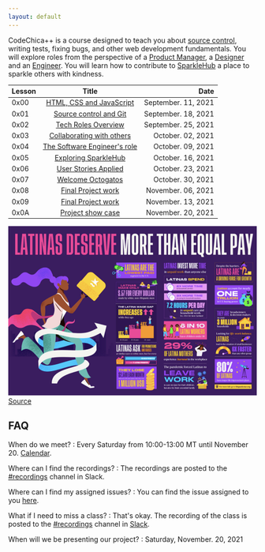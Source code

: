 ```yaml
---
layout: default
---
```


CodeChica++ is a course designed to teach you about [source control](./guides/git.html),
writing tests, fixing bugs, and other web development fundamentals.
You will explore roles from the perspective of a [Product Manager](./roles/product-manager.html),
a [Designer](./roles/designer.html) and an [Engineer](./roles/software-engineer.html).
You will learn how to contribute to [SparkleHub][sparklehub]
a place to sparkle others with kindness.

| Lesson | Title                                     | Date |
| :---   | :---:                                     | ---: |
| 0x00 | [HTML, CSS and JavaScript](./lessons/0x00/) | September. 11, 2021 |
| 0x01 | [Source control and Git](./lessons/0x01/)   | September. 18, 2021 |
| 0x02 | [Tech Roles Overview](./lessons/0x02/)      | September. 25, 2021 |
| 0x03 | [Collaborating with others](./lessons/0x03/) | October. 02, 2021 |
| 0x04 | [The Software Engineer's role](./lessons/0x04/) | October. 09, 2021 |
| 0x05 | [Exploring SparkleHub](./lessons/0x05/)   | October. 16, 2021 |
| 0x06 | [User Stories Applied](./lessons/0x06/) | October. 23, 2021 |
| 0x07 | [Welcome Octogatos](./lessons/0x07/) | October. 30, 2021 |
| 0x08 | [Final Project work](./lessons/0x08/) | November. 06, 2021 |
| 0x09 | [Final Project work](./lessons/0x09/) | November. 13, 2021 |
| 0x0A | [Project show case](./lessons/0x0A/) | November. 20, 2021 |

![Latinas Deserve More Than Equal Pay](/assets/images/latinas-deserve-more-than-equal-pay.png)
[Source](https://hispanicstar.org/resources/)

## FAQ

When do we meet?
: Every Saturday from 10:00-13:00 MT until November 20. [Calendar][calendar].

Where can I find the recordings?
: The recordings are posted to the [#recordings][recordings] channel in Slack.

Where can I find my assigned issues?
: You can find the issue assigned to you [here](https://github.com/CodeChica/plus-plus/issues/).

What if I need to miss a class?
: That's okay. The recording of the class is posted to the [#recordings][recordings] channel in [Slack](./guides/slack.html).

When will we be presenting our project?
: Saturday, November. 20, 2021

[golang]: https://golang.org/dl/
[slack]: https://slack.com/downloads/
[sparklehub]: https://github.com/CodeChica/SparkleHub-lite
[zoom]: https://zoom.us/
[recordings]: https://codechica-plus-plus.slack.com/archives/C02EQF56ULW
[calendar]: https://calendar.google.com/calendar/u/0?cid=Y2xhc3Nyb29tMTA5OTkzMzI5MTI2NDM0MzIwNjMxQGdyb3VwLmNhbGVuZGFyLmdvb2dsZS5jb20
